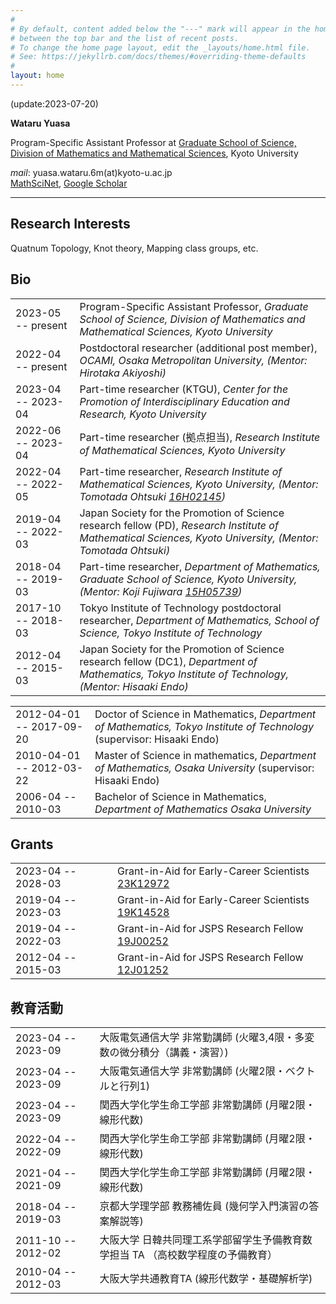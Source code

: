 ```yaml
---
#
# By default, content added below the "---" mark will appear in the home page
# between the top bar and the list of recent posts.
# To change the home page layout, edit the _layouts/home.html file.
# See: https://jekyllrb.com/docs/themes/#overriding-theme-defaults
#
layout: home
---
```

(update:2023-07-20)

**Wataru Yuasa**

Program-Specific Assistant Professor at [Graduate School of Science, Division of Mathematics and Mathematical Sciences](https://www.math.kyoto-u.ac.jp/en), Kyoto University

*mail*: yuasa.wataru.6m(at)kyoto-u.ac.jp  
[MathSciNet](https://mathscinet.ams.org/mathscinet/author?authorId=1215568),
[Google Scholar](https://scholar.google.co.jp/citations?hl=ja&user=WXyFD1wAAAAJ)

---

## Research Interests
Quatnum Topology, Knot theory, Mapping class groups, etc.

## Bio

|||
|:--|:--|
|2023-05 -- present| Program-Specific Assistant Professor, *Graduate School of Science, Division of Mathematics and Mathematical Sciences, Kyoto University*|
|2022-04 -- present| Postdoctoral researcher (additional post member), *OCAMI, Osaka Metropolitan University, (Mentor: Hirotaka Akiyoshi)*|
|2023-04 -- 2023-04| Part-time researcher (KTGU), *Center for the Promotion of Interdisciplinary Education and Research, Kyoto University*|
|2022-06 -- 2023-04| Part-time researcher (拠点担当), *Research Institute of  Mathematical Sciences, Kyoto University*|
|2022-04 -- 2022-05| Part-time researcher, *Research Institute of  Mathematical Sciences, Kyoto University, (Mentor: Tomotada Ohtsuki [16H02145](https://kaken.nii.ac.jp/en/grant/KAKENHI-PROJECT-16H02145/))*|
|2019-04 -- 2022-03|Japan Society for the Promotion of Science research fellow (PD), *Research Institute of  Mathematical Sciences, Kyoto University, (Mentor: Tomotada Ohtsuki)*|
|2018-04 -- 2019-03|Part-time researcher, *Department of Mathematics, Graduate School of Science, Kyoto University, (Mentor: Koji Fujiwara [15H05739](https://kaken.nii.ac.jp/en/grant/KAKENHI-PROJECT-15H05739/))*|
|2017-10 -- 2018-03|Tokyo Institute of Technology postdoctoral researcher, *Department of Mathematics, School of Science, Tokyo Institute of Technology*|
|2012-04 -- 2015-03|Japan Society for the Promotion of Science research fellow (DC1), *Department of Mathematics, Tokyo Institute of Technology, (Mentor: Hisaaki Endo)*|  


|||
|:--|:--|
|2012-04-01 -- 2017-09-20|Doctor of Science in Mathematics, *Department of Mathematics, Tokyo Institute of Technology* (supervisor: Hisaaki Endo)|
|2010-04-01 -- 2012-03-22|Master of Science in mathematics, *Department of Mathematics, Osaka University* (supervisor: Hisaaki Endo)|
|2006-04 -- 2010-03|Bachelor of Science in Mathematics, *Department of Mathematics Osaka University*|

## Grants

|||
|:--|:--|
|2023-04 -- 2028-03|Grant-in-Aid for Early-Career Scientists [23K12972](https://kaken.nii.ac.jp/ja/grant/KAKENHI-PROJECT-23K12972/)|
|2019-04 -- 2023-03|Grant-in-Aid for Early-Career Scientists [19K14528](https://kaken.nii.ac.jp/en/grant/KAKENHI-PROJECT-19K14528/)|
|2019-04 -- 2022-03|Grant-in-Aid for JSPS Research Fellow [19J00252](https://kaken.nii.ac.jp/grant/KAKENHI-PROJECT-19J00252/)|
|2012-04 -- 2015-03|Grant-in-Aid for JSPS Research Fellow [12J01252](https://kaken.nii.ac.jp/en/grant/KAKENHI-PROJECT-12J01252/)|

## 教育活動

|||
|:--|:--|
|2023-04 -- 2023-09|大阪電気通信大学 非常勤講師 (火曜3,4限・多変数の微分積分（講義・演習）)|
|2023-04 -- 2023-09|大阪電気通信大学 非常勤講師 (火曜2限・ベクトルと行列1)|
|2023-04 -- 2023-09|関西大学化学生命工学部 非常勤講師 (月曜2限・線形代数)|
|2022-04 -- 2022-09|関西大学化学生命工学部 非常勤講師 (月曜2限・線形代数)|
|2021-04 -- 2021-09|関西大学化学生命工学部 非常勤講師 (月曜2限・線形代数)|
|2018-04 -- 2019-03|京都大学理学部 教務補佐員 (幾何学入門演習の答案解説等)|
|2011-10 -- 2012-02|大阪大学 日韓共同理工系学部留学生予備教育数学担当 TA （高校数学程度の予備教育）|
|2010-04 -- 2012-03|大阪大学共通教育TA (線形代数学・基礎解析学)|
